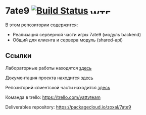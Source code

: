 # 7ate9 [![Build Status](https://travis-ci.org/ZoXaL/7ate9-backend.svg?branch=master)](https://travis-ci.org/zoxal/7ate9-backend) <a href="http://www.wtfpl.net/" rel="license"><img src="http://www.wtfpl.net/wp-content/uploads/2012/12/wtfpl-badge-4.png" width="80" height="15" alt="WTFPL" /></a>

В этом репозитории содержится:
* Реализация серверной части игры 7ate9 (модуль backend)
* Общий для клиента и сервера модуль (shared-api)

## Ссылки

Лабораторные работы находятся [здесь](https://github.com/zoxal/7ate9-labs)

Документация проекта находится [здесь](https://github.com/ZoXaL/7ate9-backend/wiki)

Репозиторий клиентской части находится [здесь](https://github.com/Kimentii/7ate9-client)

Команда в trello: https://trello.com/yattyteam

Deliverables repository: https://packagecloud.io/zoxal/7ate9
